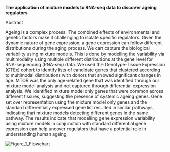 
**The application of mixture models to RNA-seq data to discover ageing regulators** 

Abstract 

Ageing is a complex process. The combined effects of environmental and genetic factors make it challenging to isolate specific regulators. Given the dynamic nature of gene expression, a gene expression can follow different distributions during the aging process. We can capture the biological variability using mixture models. This is done by modelling the variability via multimodality using multiple different distributions at the gene level for RNA-sequencing (RNA-seq) data. 
We used the Genotype-Tissue Expression (GTEx) cohort to identify lists of candidate genes that clustered according to multimodal distributions with donors that showed significant changes in age. MTOR was the only age-related gene that was identified through our mixture model analysis and not captured through differential expression analysis. We identified mixture model only genes that were common across different tissues, suggesting the presence of systemic ageing genes.  Gene set over representation using the mixture model only genes and the standard differentially expressed gene list resulted in similar pathways, indicating that mixture models detecting different genes in the same pathway.
The results indicate that modelling gene expression variability using mixture models in conjunction with standard differential gene expression can help uncover regulators that have a potential role in understanding human ageing.


![Figure_1_Flowchart](https://user-images.githubusercontent.com/52276989/156529152-e217b5eb-2c84-4380-8b89-2b08c51eaaf4.svg)
